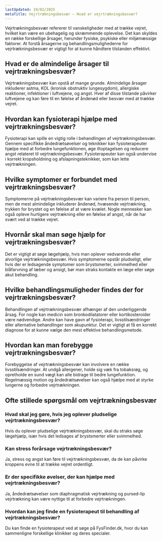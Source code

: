 ```yaml
---
lastUpdated: 19/02/2025
metaTitle: Vejrtrækningsbesvær – Hvad er vejrtrækningsbesvær?
---
```


Vejrtrækningsbesvær refererer til vanskeligheder med at trække vejret, hvilket kan være en ubehagelig og skræmmende oplevelse. Det kan skyldes en række forskellige årsager, herunder fysiske, psykiske eller miljømæssige faktorer. At forstå årsagerne og behandlingsmulighederne for vejrtrækningsbesvær er vigtigt for at kunne håndtere tilstanden effektivt.

## Hvad er de almindelige årsager til vejrtrækningsbesvær?

Vejrtrækningsbesvær kan opstå af mange grunde. Almindelige årsager inkluderer astma, KOL (kronisk obstruktiv lungesygdom), allergiske reaktioner, infektioner i luftvejene, og angst. Hver af disse tilstande påvirker luftvejene og kan føre til en følelse af åndenød eller besvær med at trække vejret.

## Hvordan kan fysioterapi hjælpe med vejrtrækningsbesvær?

Fysioterapi kan spille en vigtig rolle i behandlingen af vejrtrækningsbesvær. Gennem specifikke åndedrætsøvelser og teknikker kan fysioterapeuter hjælpe med at forbedre lungefunktionen, øge iltoptagelsen og reducere angst relateret til vejrtrækningsbesvær. Fysioterapeuter kan også undervise i korrekt kropsholdning og afslapningsteknikker, som kan lette vejrtrækningen.

## Hvilke symptomer er forbundet med vejrtrækningsbesvær?

Symptomerne på vejrtrækningsbesvær kan variere fra person til person, men de mest almindelige inkluderer åndenød, hvæsende vejrtrækning, trykken for brystet og en følelse af at være kvælet. Nogle mennesker kan også opleve hurtigere vejrtrækning eller en følelse af angst, når de har svært ved at trække vejret.

## Hvornår skal man søge hjælp for vejrtrækningsbesvær?

Det er vigtigt at søge lægehjælp, hvis man oplever vedvarende eller alvorlige vejrtrækningsbesvær. Hvis symptomerne opstår pludseligt, eller hvis der er ledsagende symptomer som brystsmerter, svimmelhed eller blåfarvning af læber og ansigt, bør man straks kontakte en læge eller søge akut behandling.

## Hvilke behandlingsmuligheder findes der for vejrtrækningsbesvær?

Behandlingen af vejrtrækningsbesvær afhænger af den underliggende årsag. For nogle kan medicin som bronkodilatatorer eller kortikosteroider være nødvendige. Andre kan have gavn af fysioterapi, livsstilsændringer eller alternative behandlinger som akupunktur. Det er vigtigt at få en korrekt diagnose for at kunne vælge den mest effektive behandlingsmetode.

## Hvordan kan man forebygge vejrtrækningsbesvær?

Forebyggelse af vejrtrækningsbesvær kan involvere en række livsstilsændringer. At undgå allergener, holde sig væk fra tobaksrøg, og opretholde en sund vægt kan alle bidrage til bedre lungefunktion. Regelmæssig motion og åndedrætsøvelser kan også hjælpe med at styrke lungerne og forbedre vejrtrækningen.

## Ofte stillede spørgsmål om vejrtrækningsbesvær

### Hvad skal jeg gøre, hvis jeg oplever pludselige vejrtrækningsbesvær?

Hvis du oplever pludselige vejrtrækningsbesvær, skal du straks søge lægehjælp, især hvis det ledsages af brystsmerter eller svimmelhed.

### Kan stress forårsage vejrtrækningsbesvær?

Ja, stress og angst kan føre til vejrtrækningsbesvær, da de kan påvirke kroppens evne til at trække vejret ordentligt.

### Er der specifikke øvelser, der kan hjælpe med vejrtrækningsbesvær?

Ja, åndedrætsøvelser som diaphragmatisk vejrtrækning og pursed-lip vejrtrækning kan være nyttige til at forbedre vejrtrækningen.

### Hvordan kan jeg finde en fysioterapeut til behandling af vejrtrækningsbesvær?

Du kan finde en fysioterapeut ved at søge på FysFinder.dk, hvor du kan sammenligne forskellige klinikker og deres specialer.
